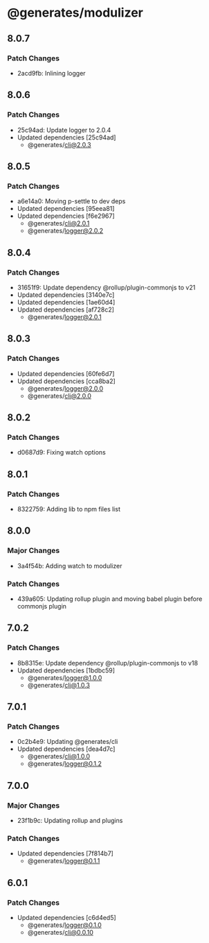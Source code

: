 # @generates/modulizer

## 8.0.7

### Patch Changes

- 2acd9fb: Inlining logger

## 8.0.6

### Patch Changes

- 25c94ad: Update logger to 2.0.4
- Updated dependencies [25c94ad]
  - @generates/cli@2.0.3

## 8.0.5

### Patch Changes

- a6e14a0: Moving p-settle to dev deps
- Updated dependencies [95eea81]
- Updated dependencies [f6e2967]
  - @generates/cli@2.0.1
  - @generates/logger@2.0.2

## 8.0.4

### Patch Changes

- 31651f9: Update dependency @rollup/plugin-commonjs to v21
- Updated dependencies [3140e7c]
- Updated dependencies [1ae60d4]
- Updated dependencies [af728c2]
  - @generates/logger@2.0.1

## 8.0.3

### Patch Changes

- Updated dependencies [60fe6d7]
- Updated dependencies [cca8ba2]
  - @generates/logger@2.0.0
  - @generates/cli@2.0.0

## 8.0.2

### Patch Changes

- d0687d9: Fixing watch options

## 8.0.1

### Patch Changes

- 8322759: Adding lib to npm files list

## 8.0.0

### Major Changes

- 3a4f54b: Adding watch to modulizer

### Patch Changes

- 439a605: Updating rollup plugin and moving babel plugin before commonjs plugin

## 7.0.2

### Patch Changes

- 8b8315e: Update dependency @rollup/plugin-commonjs to v18
- Updated dependencies [1bdbc59]
  - @generates/logger@1.0.0
  - @generates/cli@1.0.3

## 7.0.1

### Patch Changes

- 0c2b4e9: Updating @generates/cli
- Updated dependencies [dea4d7c]
  - @generates/cli@1.0.0
  - @generates/logger@0.1.2

## 7.0.0

### Major Changes

- 23f1b9c: Updating rollup and plugins

### Patch Changes

- Updated dependencies [7f814b7]
  - @generates/logger@0.1.1

## 6.0.1

### Patch Changes

- Updated dependencies [c6d4ed5]
  - @generates/logger@0.1.0
  - @generates/cli@0.0.10
